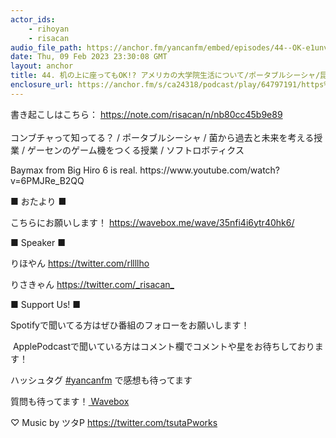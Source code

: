 ```yaml
---
actor_ids:
    - rihoyan
    - risacan
audio_file_path: https://anchor.fm/yancanfm/embed/episodes/44--OK-e1unv27
date: Thu, 09 Feb 2023 23:30:08 GMT
layout: anchor
title: 44. 机の上に座ってもOK!? アメリカの大学院生活について/ポータブルシーシャ/昆布茶ではなくコンブチャ
enclosure_url: https://anchor.fm/s/ca24318/podcast/play/64797191/https%3A%2F%2Fd3ctxlq1ktw2nl.cloudfront.net%2Fstaging%2F2023-1-9%2F312000840-44100-2-d1317f252e532.m4a
---
```

<p>書き起こしはこちら： <a href="https://note.com/risacan/n/nb80cc45b9e89" target="_blank">https://note.com/risacan/n/nb80cc45b9e89</a><br>
<br>
コンブチャって知ってる？ / ポータブルシーシャ / 菌から過去と未来を考える授業 / ゲーセンのゲーム機をつくる授業 / ソフトロボティクス</p>
<p>Baymax from Big Hiro 6 is real. https://www.youtube.com/watch?v=6PMJRe_B2QQ</p>
<p>■ おたより ■&nbsp;</p>
<p>こちらにお願いします！ <a href="https://wavebox.me/wave/35nfi4i6ytr40hk6/">https://wavebox.me/wave/35nfi4i6ytr40hk6/</a></p>
<p>■ Speaker ■&nbsp;</p>
<p>りほやん&nbsp;<a href="https://twitter.com/rllllho">https://twitter.com/rllllho</a></p>
<p>りさきゃん&nbsp;<a href="https://twitter.com/_risacan_">https://twitter.com/_risacan_</a></p>
<p>■ Support Us! ■&nbsp;</p>
<p>Spotifyで聞いてる方はぜひ番組のフォローをお願いします！</p>
<p>&nbsp;ApplePodcastで聞いている方はコメント欄でコメントや星をお待ちしております！&nbsp;</p>
<p>ハッシュタグ <a href="https://twitter.com/search?q=yancanfm&amp;src=typed_query">#yancanfm</a> で感想も待ってます</p>
<p>質問も待ってます！<a href="https://wavebox.me/wave/35nfi4i6ytr40hk6/" target="_blank"> Wavebox</a></p>
<p>♡ Music by ツタP&nbsp;<a href="https://twitter.com/tsutaPworks">https://twitter.com/tsutaPworks</a></p>
  